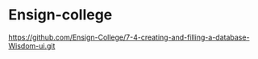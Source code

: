 # Ensign-college
https://github.com/Ensign-College/7-4-creating-and-filling-a-database-Wisdom-ui.git
